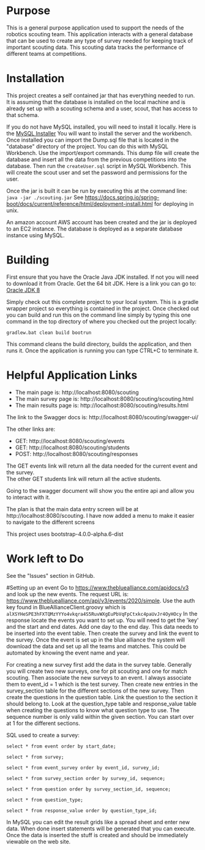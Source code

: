 # Purpose
This is a general purpose application used to support the needs of the robotics scouting team. This application interacts with a 
general database that can be used to create any type of survey needed for keeping track of important scouting data. This 
scouting data tracks the performance of different teams at competitions.

# Installation
This project creates a self contained jar that has everything needed to run. 
It is assuming that the database is installed on the local machine and is already set up with a scouting schema 
and a user, scout, that has access to that schema.

If you do not have MySQL installed, you will need to install it locally.  Here is the [MySQL Installer](https://dev.mysql.com/downloads/installer/)
You will want to install the server and the workbench. Once installed you can import the Dump.sql file that is 
located in the "database" directory of the project. You can do this with MySQL Workbench. Use the import/export commands.
This dump file will create the database and insert all the data from the previous
competitions into the database. Then run the `createUser.sql` script in MySQL Workbench. This will create the scout user
and set the password and permissions for the user.

Once the jar is built it can be run by executing this at the command line: `java -jar ./scouting.jar`
See https://docs.spring.io/spring-boot/docs/current/reference/html/deployment-install.html for deploying in unix.

An amazon account AWS account has been created and the jar is deployed to an EC2 instance. 
The database is deployed as a separate database instance using MySQL.


# Building
First ensure that you have the Oracle Java JDK installed. If not you will need to download it from Oracle. Get the 64 bit JDK.
Here is a link you can go to: [Oracle JDK 8](http://www.oracle.com/technetwork/java/javase/downloads/jdk8-downloads-2133151.html)

Simply check out this complete project to your local system. This is a gradle wrapper project so everything is contained in the project. 
Once checked out you can build and run this on the command line simply by typing this one
command in the top directory of where you checked out the project locally:  

`gradlew.bat clean build bootrun`

This command cleans the build directory, builds the application, and then runs it. Once the application is running 
you can type CTRL+C to terminate it.

# Helpful Application Links

- The main page is: http://localhost:8080/scouting
- The main survey page is: http://localhost:8080/scouting/scouting.html
- The main results page is: http://localhost:8080/scouting/results.html

The link to the Swagger docs is: http://localhost:8080/scouting/swagger-ui/

The other links are:
- GET: http://localhost:8080/scouting/events
- GET: http://localhost:8080/scouting/students
- POST: http://localhost:8080/scouting/responses
    
The GET events link will return all the data needed for the current event and the survey.  
The other GET students link will return all the active students.

Going to the swagger document will show you the entire api and allow you to interact with it.

The plan is that the main data entry screen will be at http://localhost:8080/scouting.
I have now added a menu to make it easier to navigate to the different screens

This project uses bootstrap-4.0.0-alpha.6-dist

# Work left to Do
See the "Issues" section in GitHub.

#Setting up an event
Go to https://www.thebluealliance.com/apidocs/v3 and look up the new events. 
The request URL is: https://www.thebluealliance.com/api/v3/events/2020/simple. 
Use the auth key found in BlueAllianceClient.groovy which is `alXSYHeSPE3hFXTQMzYYYo4vkqra4S5RuvWXgEuPbVqFpCtxkc4paUvJr4OyHOcy`
In the response locate the events you want to set up. You will need to get the 'key'
and the start and end dates. Add one day to the end day. This data needs to be inserted
into the event table. Then create the survey and link the event to the survey.
Once the event is set up in the blue alliance the system will download the data and
set up all the teams and matches. This could be automated by knowing the event name and year.

For creating a new survey first add the data in the survey table. Generally you will create
two new surveys, one for pit scouting and one for match scouting. Then associate the new 
surveys to an event. I always associate them to event_id = 1 which is the test survey.
Then create new entries in the survey_section table for the different sections of the new
survey. Then create the questions in the question table. Link the question to the section
it should belong to. Look at the question_type table and response_value table when creating
the questions to know what question type to use. The sequence number is only valid within 
the given section. You can start over at 1 for the different sections.

SQL used to create a survey:

`select * from event order by start_date;`

`select * from survey;`

`select * from event_survey order by event_id, survey_id;`

`select * from survey_section order by survey_id, sequence;`

`select * from question order by survey_section_id, sequence;`

`select * from question_type;`

`select * from response_value order by question_type_id;`


In MySQL you can edit the result grids like a spread sheet and enter new data. When
done insert statements will be generated that you can execute. Once the data is inserted
the stuff is created and should be immediately viewable on the web site.
